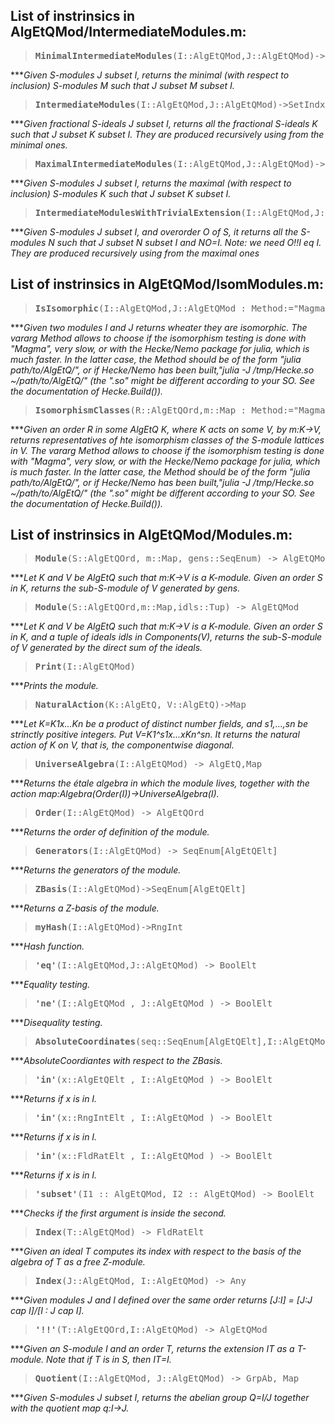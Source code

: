 ## List of instrinsics in AlgEtQMod/IntermediateModules.m:

> <pre><b>MinimalIntermediateModules</b>(I::AlgEtQMod,J::AlgEtQMod)->SetIndx[AlgEtQMod]</pre>
****Given S-modules J subset I, returns the minimal (with respect to inclusion) S-modules M such that J subset M subset I.*

> <pre><b>IntermediateModules</b>(I::AlgEtQMod,J::AlgEtQMod)->SetIndx[AlgEtQMod]</pre>
****Given fractional S-ideals J subset I, returns all the fractional S-ideals K such that J subset K subset I. They are produced recursively using from the minimal ones.*

> <pre><b>MaximalIntermediateModules</b>(I::AlgEtQMod,J::AlgEtQMod)->SetIndx[AlgEtQMod]</pre>
****Given S-modules J subset I, returns the maximal (with respect to inclusion) S-modules K such that J subset K subset I.*

> <pre><b>IntermediateModulesWithTrivialExtension</b>(I::AlgEtQMod,J::AlgEtQMod,O::AlgEtQOrd)->SetIndx[AlgEtQMod]</pre>
****Given S-modules J subset I, and overorder O of S, it returns all the S-modules N such that J subset N subset I and NO=I. Note: we need O!!I eq I. They are produced recursively using from the maximal ones*


## List of instrinsics in AlgEtQMod/IsomModules.m:

> <pre><b>IsIsomorphic</b>(I::AlgEtQMod,J::AlgEtQMod : Method:="Magma") -> BoolElt</pre>
****Given two modules I and J returns wheater they are isomorphic.
The vararg Method allows to choose if the isomorphism testing is done with "Magma", very slow, or with the Hecke/Nemo package for julia, which is much faster.
In the latter case, the Method should be of the form "julia path/to/AlgEtQ/", or if Hecke/Nemo has been built,"julia -J /tmp/Hecke.so ~/path/to/AlgEtQ/" (the ".so" might be different according to your SO. See the documentation of Hecke.Build()).*

> <pre><b>IsomorphismClasses</b>(R::AlgEtQOrd,m::Map : Method:="Magma") -> SeqEnum[AlgEtQMod]</pre>
****Given an order R in some AlgEtQ K, where K acts on some V, by m:K->V, returns representatives of hte isomorphism classes of the S-module lattices in V.
The vararg Method allows to choose if the isomorphism testing is done with "Magma", very slow, or with the Hecke/Nemo package for julia, which is much faster.
In the latter case, the Method should be of the form "julia path/to/AlgEtQ/", or if Hecke/Nemo has been built,"julia -J /tmp/Hecke.so ~/path/to/AlgEtQ/" (the ".so" might be different according to your SO. See the documentation of Hecke.Build()).*


## List of instrinsics in AlgEtQMod/Modules.m:

> <pre><b>Module</b>(S::AlgEtQOrd, m::Map, gens::SeqEnum) -> AlgEtQMod</pre>
****Let K and V be AlgEtQ such that m:K->V is a K-module. Given an order S in K, returns the sub-S-module of V generated by gens.*

> <pre><b>Module</b>(S::AlgEtQOrd,m::Map,idls::Tup) -> AlgEtQMod</pre>
****Let K and V be AlgEtQ such that m:K->V is a K-module. Given an order S in K, and a tuple of ideals idls in Components(V), returns the sub-S-module of V generated by the direct sum of the ideals.*

> <pre><b>Print</b>(I::AlgEtQMod)</pre>
****Prints the module.*

> <pre><b>NaturalAction</b>(K::AlgEtQ, V::AlgEtQ)->Map</pre>
****Let K=K1x...Kn be a product of distinct number fields, and s1,...,sn be strinctly positive integers. Put V=K1^s1x...xKn^sn. It returns the natural action of K on V, that is, the componentwise diagonal.*

> <pre><b>UniverseAlgebra</b>(I::AlgEtQMod) -> AlgEtQ,Map</pre>
****Returns the étale algebra in which the module lives, together with the action map:Algebra(Order(I))->UniverseAlgebra(I).*

> <pre><b>Order</b>(I::AlgEtQMod) -> AlgEtQOrd</pre>
****Returns the order of definition of the module.*

> <pre><b>Generators</b>(I::AlgEtQMod) -> SeqEnum[AlgEtQElt]</pre>
****Returns the generators of the module.*

> <pre><b>ZBasis</b>(I::AlgEtQMod)->SeqEnum[AlgEtQElt]</pre>
****Returns a Z-basis of the module.*

> <pre><b>myHash</b>(I::AlgEtQMod)->RngInt</pre>
****Hash function.*

> <pre><b>'eq'</b>(I::AlgEtQMod,J::AlgEtQMod) -> BoolElt</pre>
****Equality testing.*

> <pre><b>'ne'</b>(I::AlgEtQMod , J::AlgEtQMod ) -> BoolElt</pre>
****Disequality testing.*

> <pre><b>AbsoluteCoordinates</b>(seq::SeqEnum[AlgEtQElt],I::AlgEtQMod) -> SeqEnum</pre>
****AbsoluteCoordiantes with respect to the ZBasis.*

> <pre><b>'in'</b>(x::AlgEtQElt , I::AlgEtQMod ) -> BoolElt</pre>
****Returns if x is in I.*

> <pre><b>'in'</b>(x::RngIntElt , I::AlgEtQMod ) -> BoolElt</pre>
****Returns if x is in I.*

> <pre><b>'in'</b>(x::FldRatElt , I::AlgEtQMod ) -> BoolElt</pre>
****Returns if x is in I.*

> <pre><b>'subset'</b>(I1 :: AlgEtQMod, I2 :: AlgEtQMod) -> BoolElt</pre>
****Checks if the first argument is inside the second.*

> <pre><b>Index</b>(T::AlgEtQMod) -> FldRatElt</pre>
****Given an ideal T computes its index with respect to the basis of the algebra of T as a free Z-module.*

> <pre><b>Index</b>(J::AlgEtQMod, I::AlgEtQMod) -> Any</pre>
****Given modules J and I defined over the same order returns [J:I] = [J:J cap I]/[I : J cap I].*

> <pre><b>'!!'</b>(T::AlgEtQOrd,I::AlgEtQMod) -> AlgEtQMod</pre>
****Given an S-module I and an order T, returns the extension IT as a T-module. Note that if T is in S, then IT=I.*

> <pre><b>Quotient</b>(I::AlgEtQMod, J::AlgEtQMod) -> GrpAb, Map</pre>
****Given S-modules J subset I, returns the abelian group Q=I/J together with the quotient map q:I->J.*


